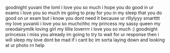 goodnight yuvani the loml i love you so much i hope you do good in ur exams i love you so much im going to pray for you in my sleep that you do good on ur exam but i know you dont need it because ur rlllylyyy smartttt my love yuvaniii i love you so muchchhc my princess my sassy queen my oreodairymilk loving girl my lillie loverrrr i love you so much :) goodnight princesss i miss you already im going to try to wait for ur response then i will sleep my love dont be mad if i cant bc im sorta laying down and looking at ur photo rn help
